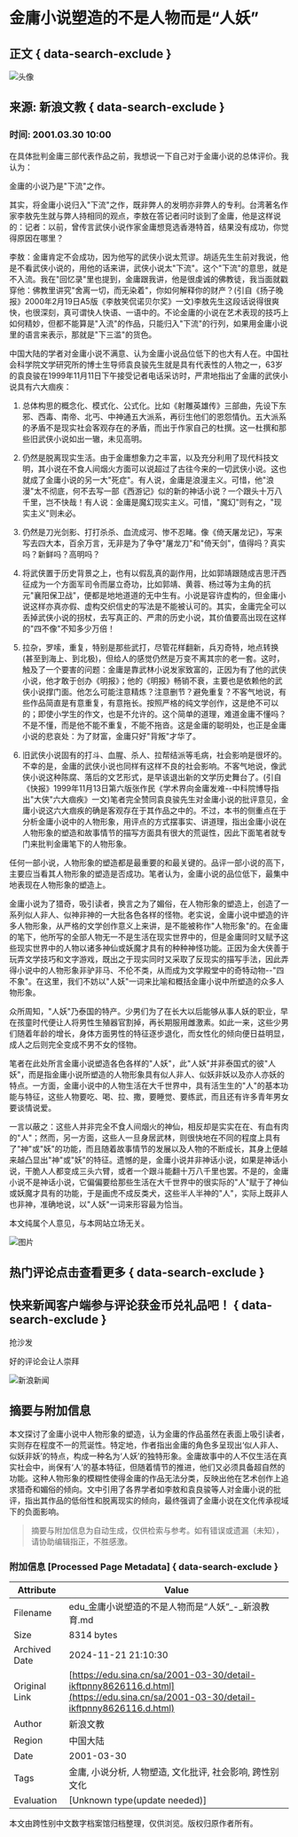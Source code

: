 # 金庸小说塑造的不是人物而是“人妖”

## 正文 { data-search-exclude }


![头像](https://n.sinaimg.cn/default/622af858/20181010/default_avatar.jpg)

## 来源: 新浪文教 { data-search-exclude }

### 时间: 2001.03.30 10:00

在具体批判金庸三部代表作品之前，我想说一下自己对于金庸小说的总体评价。我认为：

金庸的小说乃是"下流"之作。

其实，将金庸小说归入"下流"之作，既非弊人的发明亦非弊人的专利。台湾著名作家李敖先生就与弊人持相同的观点，李敖在答记者问时谈到了金庸，他是这样说的：记者：以前，曾传言武侠小说作家金庸想竞选香港特首，结果没有成功，你觉得原因在哪里？

李敖：金庸肯定不会成功，因为他写的武侠小说太荒谬。胡适先生生前对我说，他是不看武侠小说的，用他的话来讲，武侠小说太"下流"。这个"下流"的意思，就是不入流。我在"回忆录"里也提到，金庸跟我讲，他是很虔诚的佛教徒，我当面就戳穿他：佛教里讲究"舍离一切，而无染着"，你如何解释你的财产？(引自《扬子晚报》2000年2月19日A5版《李敖笑侃诺贝尔奖》一文)李敖先生这段话说得很爽快，也很深刻，真可谓快人快语、一语中的。不论金庸的小说在艺术表现的技巧上如何精妙，但都不能算是"入流"的作品，只能归入"下流"的行列，如果用金庸小说里的语言来表示，那就是"下三滥"的货色。

中国大陆的学者对金庸小说不满意、认为金庸小说品位低下的也大有人在。中国社会科学院文学研究所的博士生导师袁良骏先生就是具有代表性的人物之一，63岁的袁良骏在1999年11月11日下午接受记者电话采访时，严肃地指出了金庸的武侠小说具有六大痼疾：

1. 总体构思的概念化、模式化、公式化。比如《射雕英雄传》三部曲，先设下东邪、西毒、南帝、北丐、中神通五大派系，再衍生他们的恩怨情仇。五大派系的矛盾不是现实社会客观存在的矛盾，而出于作家自己的杜撰。这一杜撰和那些旧武侠小说如出一辙，未见高明。

2. 仍然是脱离现实生活。由于金庸想象力之丰富，以及充分利用了现代科技文明，其小说在不食人间烟火方面可以说超过了古往今来的一切武侠小说。这也就成了金庸小说的另一大"死症"。有人说，金庸是浪漫主义。可惜，他"浪漫"太不彻底，何不去写一部《西游记》似的新的神话小说？一个跟头十万八千里，岂不快哉！有人说：金庸是魔幻现实主义。可惜，"魔幻"则有之，"现实主义"则未必。

3. 仍然是刀光剑影、打打杀杀、血流成河、惨不忍睹。像《倚天屠龙记》，写来写去四大本，百余万言，无非是为了争夺"屠龙刀"和"倚天剑"，值得吗？真实吗？新鲜吗？高明吗？

4. 将武侠置于历史背景之上，也有以假乱真的副作用，比如郭靖跟随成吉思汗西征成为一个方面军司令而屡立奇功，比如郭靖、黄蓉、杨过等为主角的抗元"襄阳保卫战"，便都是地地道道的无中生有。小说是容许虚构的，但金庸小说这样亦真亦假、虚构交织信史的写法是不能被认可的。其实，金庸完全可以丢掉武侠小说的拐杖，去写真正的、严肃的历史小说，其价值要高出现在这样的"四不像"不知多少万倍！

5. 拉杂，罗嗦，重复，特别是那些武打，尽管花样翻新，兵刃奇特，地点转换(甚至到海上、到北极)，但给人的感觉仍然是万变不离其宗的老一套。这时，触及了一个要害的问题：金庸是靠武林小说发家致富的，正因为有了他的武侠小说，他才敢于创办《明报》；他的《明报》畅销不衰，主要也是依赖他的武侠小说撑门面。他怎么可能注意精炼？注意删节？避免重复？不客气地说，有些作品简直是有意重复，有意拖长。按照严格的纯文学创作，这是绝不可以的；即使小学生的作文，也是不允许的。这个简单的道理，难道金庸不懂吗？不是不懂，而是他不能不重复，不能不拖沓。这是金庸的聪明处，也正是金庸小说的悲哀处：为了财富，金庸只好"背叛"才华了。

6. 旧武侠小说固有的打斗、血腥、杀人、拉帮结派等毛病，社会影响是很坏的。不幸的是，金庸的武侠小说也同样有这样不良的社会影响。不客气地说，像武侠小说这种陈腐、落后的文艺形式，是早该退出新的文学历史舞台了。(引自《快报》1999年11月13日第六版张作民《学术界向金庸发难--中科院博导指出"大侠"六大痼疾》一文)笔者完全赞同袁良骏先生对金庸小说的批评意见，金庸小说这六大痼疾的确是客观存在于其作品之中的。不过，本书的侧重点在于分析金庸小说中的人物形象，用评点的方式摆事实、讲道理，指出金庸小说在人物形象的塑造和故事情节的描写方面具有很大的荒诞性，因此下面笔者就专门来批判金庸笔下的人物形象。

任何一部小说，人物形象的塑造都是最重要的和最关键的。品评一部小说的高下，主要应当看其人物形象的塑造是否成功。笔者认为，金庸小说的品位低下，最集中地表现在人物形象的塑造上。

金庸小说为了猎奇，吸引读者，换言之为了媚俗，在人物形象的塑造上，创造了一系列似人非人、似神非神的一大批各色各样的怪物。老实说，金庸小说中塑造的许多人物形象，从严格的文学创作意义上来讲，是不能被称作"人物形象"的。在金庸的笔下，他所写的全部人物无一不是生活在现实世界中的，但是金庸同时又赋予这些现实世界中的人物以诸多神仙或妖魔才具有的种种神怪功能。正因为金大侠善于玩弄文学技巧和文字游戏，既出之于现实同时又采取了反现实的描写手法，因此弄得小说中的人物形象非驴非马、不伦不类，从而成为文学殿堂中的奇特动物--"四不象"。在这里，我们不妨以"人妖"一词来比喻和概括金庸小说中所塑造的众多人物形象。

众所周知，"人妖"乃泰国的特产。少男们为了在长大以后能够从事人妖的职业，早在孩童时代便让人将男性生殖器官割掉，再长期服用雌激素。如此一来，这些少男们随着年龄的增长，身体方面男性的特征逐步退化，而女性化的倾向便日益明显，成人之后则完全变成不男不女的怪物。

笔者在此处所言金庸小说塑造各色各样的"人妖"，此"人妖"并非泰国式的彼"人妖"，而是指金庸小说所塑造的人物形象具有似人非人、似妖非妖以及亦人亦妖的特点。一方面，金庸小说中的人物生活在大千世界中，具有活生生的"人"的基本功能与特征，这些人物要吃、喝、拉、撒，要睡觉、要练武，而且还有许多青年男女要谈情说爱。

一言以蔽之：这些人并非完全不食人间烟火的神仙，相反却是实实在在、有血有肉的"人"；然而，另一方面，这些人一旦身居武林，则很快地在不同的程度上具有了"神"或"妖"的功能，而且随着故事情节的发展以及人物的不断成长，其身上便越来越凸显出"神"或"妖"的特征。遗憾的是，金庸小说并非神话小说，如果是神话小说，干脆人人都变成三头六臂，或者一个跟斗能翻十万八千里也罢。不是的，金庸小说不是神话小说，它偏偏要给那些生活在大千世界中的很实际的"人"赋于了神仙或妖魔才具有的功能，于是画虎不成反类犬，这些半人半神的"人"，实际上既非人也非神，准确地说，以"人妖"一词来形容最为恰当。

本文纯属个人意见，与本网站立场无关。

![图片](https://n.sinaimg.cn/default/2fb77759/20151125/320X320.png)

## 热门评论点击查看更多 { data-search-exclude }

## 快来新闻客户端参与评论获金币兑礼品吧！ { data-search-exclude }

抢沙发

好的评论会让人崇拜

![新浪新闻](https://n.sinaimg.cn/default/80905340/20200331/sinalogo.png)
<!-- tcd_original_link https://edu.sina.cn/sa/2001-03-30/detail-ikftpnny8626116.d.html -->
## 摘要与附加信息

<!-- tcd_abstract -->
本文探讨了金庸小说中人物形象的塑造，认为金庸的作品虽然在表面上吸引读者，实则存在程度不一的荒诞性。特定地，作者指出金庸的角色多呈现出‘似人非人、似妖非妖’的特点，构成一种名为‘人妖’的独特形象。金庸故事中的人不仅生活在真实社会中，尚保有‘人’的基本特征，但随着情节的推进，他们又必须具备超自然的功能。这种人物形象的模糊性使得金庸的作品无法分类，反映出他在艺术创作上追求猎奇和媚俗的倾向。文中引用了各界学者如李敖和袁良骏等人对金庸小说的批评，指出其作品的低俗性和脱离现实的倾向，最终强调了金庸小说在文化传承视域下的负面影响。
<!-- tcd_abstract_end -->

> 摘要与附加信息为自动生成，仅供检索与参考。如有错误或遗漏（未知），请协助编辑指正，不胜感激。

### 附加信息 [Processed Page Metadata] { data-search-exclude }

| Attribute       | Value                                  |
|-----------------|----------------------------------------|
| Filename        | edu_金庸小说塑造的不是人物而是“人妖”_-_新浪教育.md                             |
| Size            | 8314 bytes                           |
| Archived Date   | 2024-11-21 21:10:30                             |
| Original Link   | [https://edu.sina.cn/sa/2001-03-30/detail-ikftpnny8626116.d.html](https://edu.sina.cn/sa/2001-03-30/detail-ikftpnny8626116.d.html)                       |
| Author          | 新浪文教                               |
| Region          | 中国大陆                               |
| Date            | 2001-03-30                                 |
| Tags            | 金庸, 小说分析, 人物塑造, 文化批评, 社会影响, 跨性别文化                                 |
| Evaluation            | [Unknown type(update needed)]                                 |
<!-- tcd_table_end -->

本文由跨性别中文数字档案馆归档整理，仅供浏览。版权归原作者所有。

